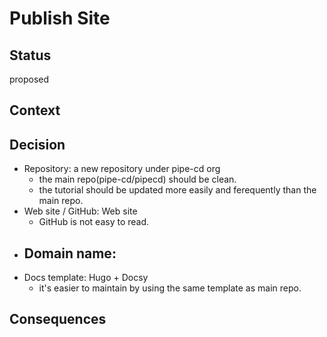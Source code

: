# Publish Site

## Status

proposed

## Context

<!-- What is the issue that we're seeing that is motivating this decision or change? -->

## Decision

<!-- What is the change that we're proposing and/or doing? -->

- Repository:  a new repository under pipe-cd org
  - the main repo(pipe-cd/pipecd) should be clean.
  - the tutorial should be updated more easily and ferequently than the main repo.
- Web site / GitHub:  Web site
  - GitHub is not easy to read.
- Domain name: 
  - 
- Docs template: Hugo + Docsy
  - it's easier to maintain by using the same template as main repo.

## Consequences

<!-- What becomes easier or more difficult to do because of this change? -->
